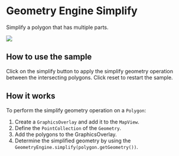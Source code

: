 # Geometry Engine Simplify

Simplify a polygon that has multiple parts.

![](GeometryEngineSimplify.png)

## How to use the sample

Click on the simplify button to apply the simplify geometry operation
between the intersecting polygons. Click reset to restart the sample.

## How it works

To perform the simplify geometry operation on a `Polygon`:

1.  Create a `GraphicsOverlay` and add it to the `MapView`.
2.  Define the `PointCollection` of the `Geometry`.
3.  Add the polygons to the GraphicsOverlay.
4.  Determine the simplified geometry by using the
    `GeometryEngine.simplify(polygon.getGeometry())`.
